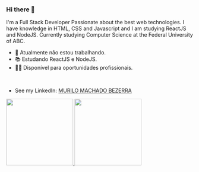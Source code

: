 ### Hi there 👋

I'm a Full Stack Developer Passionate about the best web technologies. I have knowledge in HTML, CSS and Javascript and I am studying ReactJS and NodeJS.
Currently studying Computer Science at the Federal University of ABC.

- 🔭 Atualmente não estou trabalhando.
- 📚 Estudando ReactJS e NodeJS.
- 🙋‍♂️ Disponível para oportunidades profissionais.

<br>

- See my LinkedIn: [MURILO MACHADO BEZERRA](https://www.linkedin.com/in/murilomb/)

<div>
  <a href="https://beacons.ai/murilodev">
  <img height="180em" src="https://github-readme-stats.vercel.app/api?username=murilodevv&show_icons=true&theme=dark&include_all_commits=true&count_private=true"/>
  <img height="180em" src="https://github-readme-stats.vercel.app/api/top-langs/?username=murilodevv&layout=compact&langs_count=16&theme=dark"/>
</div>
  
<!--
**murilodevv/murilodevv** is a ✨ _special_ ✨ repository because its `README.md` (this file) appears on your GitHub profile.

Here are some ideas to get you started:

- 🔭 I’m currently working on ...
- 🌱 I’m currently learning ...
- 👯 I’m looking to collaborate on ...
- 🤔 I’m looking for help with ...
- 💬 Ask me about ...
- 📫 How to reach me: ...
- 😄 Pronouns: ...
- ⚡ Fun fact: ...
-->
